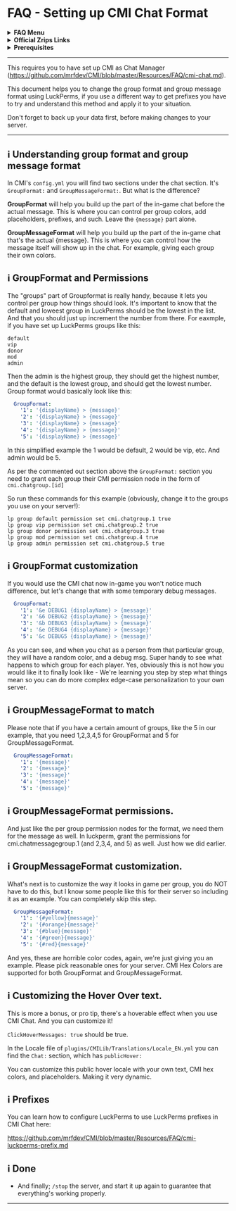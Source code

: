 # FAQ - Setting up CMI Chat Format

<topMenu>
<details>
    <summary><strong>FAQ Menu</strong></summary>
    <p>
     • <a href="https://faq.cmi.support/bungee">CMI and Bungeecord info-</a>, 
     • <a href="https://faq.cmi.support/chance">Chance example</a>, 
     • <a href="https://faq.cmi.support/chat">CMI Chat manager</a>, 
     • <a href="https://faq.cmi.support/format">Chat format info</a>, 
     • <a href="https://faq.cmi.support/chatfilter">Chat filter</a>, 
     • <a href="https://faq.cmi.support/chatrooms">Chat rooms</a>, 
     • <a href="https://faq.cmi.support/commands">CMI Commands info</a>, 
     • <a href="https://faq.cmi.support/joinleave">Custom Join and Leave</a>, 
     • <a href="https://faq.cmi.support/economy">CMI Economy manager</a>, 
     • <a href="https://faq.cmi.support/eventcommands">Event commands</a>, 
     • <a href="https://faq.cmi.support/ext-cmds">Extending commands</a>, 
     • <a href="https://faq.cmi.support/gettingstarted">Getting started with CMI</a>, 
     • <a href="https://faq.cmi.support/glow">Glow info</a>, 
     • <a href="https://faq.cmi.support/help">Create custom /help</a>, 
     • <a href="https://faq.cmi.support/hexcolors">CMI Hex colors</a>, 
     • <a href="https://faq.cmi.support/import">Importing data into CMI</a>, 
     • <a href="https://faq.cmi.support/library">CMILib library info</a>, 
     • <a href="https://faq.cmi.support/locale">Customizing CMI Locale</a>, 
     • <a href="https://faq.cmi.support/prefix">CMI Chat with LuckPerms prefix</a>, 
     • <a href="https://faq.cmi.support/migrate">Migrate to MySQL database</a>, 
     • <a href="https://faq.cmi.support/mode-stuck">Player stuck in Mode?</a>, 
     • <a href="https://faq.cmi.support/moderation">User-moderation info</a>, 
     • <a href="https://faq.cmi.support/more-msg-cmds">More message commands</a>, 
     • <a href="https://faq.cmi.support/motd">MOTD</a>, 
     • <a href="https://faq.cmi.support/params">Parameters explained</a>, 
     • <a href="https://faq.cmi.support/ranks">Ranks info</a>, 
     • <a href="https://faq.cmi.support/rules">Create custom /rules</a>, 
     • <a href="https://faq.cmi.support/running">Running CMI</a>, 
     • <a href="https://faq.cmi.support/safety">Safety tips</a>, 
     • <a href="https://faq.cmi.support/specialized">Specialized commands info</a>, 
     • <a href="https://faq.cmi.support/toggle">Toggle example</a>, 
     • <a href="https://faq.cmi.support/trash">Trash example</a>, 
     • <a href="https://faq.cmi.support/votes">CMI Vote manager</a>,
     • <a href="https://faq.cmi.support/worth">Worth info</a>.
    </p>
</details>

<details>
    <summary><strong>Official Zrips Links</strong></summary>
    <ul>
        <li><a href="https://zrips.net/">Zrips Website</a>
         <pre>https://www.zrips.net/<br>The official website, wiki/documentation/information</pre></li>
        <li><a href="https://discord.gg/dDMamN4">Zrips Discord</a>
         <pre>https://discord.gg/dDMamN4<br>The official Discord community server with member-driven support</pre></li>
        <li><a href="https://github.com/Zrips/">Zrips Github</a>
         <pre>https://github.com/Zrips<br>The place for bug reports and feature suggestions</pre></li>
    </ul>
</details>

<details>
    <summary><strong>Prerequisites</strong></summary>
    <ul>
        <li><a href="https://www.spigotmc.org/resources/3742/">Buy and Download CMI</a> (premium plugin)
         <pre>https://www.spigotmc.org/resources/3742/<br>Get the CMI plugin if you haven't already, and then Install it on all your servers</pre></li>
        <li><a href="https://www.spigotmc.org/resources/87610/">Also Download CMILib</a> (free library) (<a href="https://github.com/mrfdev/CMI/edit/master/Resources/FAQ/cmi-library.md">more info</a>)
         <pre>https://www.spigotmc.org/resources/87610/<br>All Zrips plugins require the CMILib .jar file. Get it and also put it on all your servers.</pre></li>
        <li>All my FAQ pages have been written for Spigot / Paper 1.19.x and CMI 9.5.x.x or newer.</li>
        <li>The mrfdev Github page is not an official resource, we're building up our knowledge base as a courtesy.</li>
        <li>I am an admin on the Zrips Discord, this does not mean what I share on here is official.</li>
    </ul>
</details>
</topMenu>

---

This requires you to have set up CMI as Chat Manager (https://github.com/mrfdev/CMI/blob/master/Resources/FAQ/cmi-chat.md).

This document helps you to change the group format and group message format using LuckPerms, if you use a different way to get prefixes you have to try and understand this method and apply it to your situation. 

Don't forget to back up your data first, before making changes to your server.

---

## <g-emoji class="g-emoji" alias="information_source" fallback-src="https://github.githubassets.com/images/icons/emoji/unicode/2139.png">ℹ️</g-emoji> Understanding group format and group message format

In CMI's `config.yml` you will find two sections under the chat section. It's `GroupFormat:` and `GroupMessageFormat:`. But what is the difference?

**GroupFormat** will help you build up the part of the in-game chat before the actual message. This is where you can control per group colors, add placeholders, prefixes, and such. Leave the `{message}` part alone.

**GroupMessageFormat** will help you build up the part of the in-game chat that's the actual {message}. This is where you can control how the message itself will show up in the chat. For example, giving each group their own colors. 

## <g-emoji class="g-emoji" alias="information_source" fallback-src="https://github.githubassets.com/images/icons/emoji/unicode/2139.png">ℹ️</g-emoji> GroupFormat and Permissions

The "groups" part of Groupformat is really handy, because it lets you control per group how things should look. It's important to know that the default and loweest group in LuckPerms should be the lowest in the list. And that you should just up increment the number from there. For eaxmple, if you have set up LuckPerms groups like this:
```
default
vip
donor
mod
admin
```
Then the admin is the highest group, they should get the highest number, and the default is the lowest group, and should get the lowest number. Group format would basically look like this:
```yaml
  GroupFormat:
    '1': '{displayName} > {message}'
    '2': '{displayName} > {message}'
    '3': '{displayName} > {message}'
    '4': '{displayName} > {message}'
    '5': '{displayName} > {message}'
```
In this simplified example the 1 would be default, 2 would be vip, etc. And admin would be 5.

As per the commented out section above the `GroupFormat:` section you need to grant each group their CMI permission node in the form of `cmi.chatgroup.[id]`

So run these commands for this example (obviously, change it to the groups you use on your server!):
```
lp group default permission set cmi.chatgroup.1 true
lp group vip permission set cmi.chatgroup.2 true
lp group donor permission set cmi.chatgroup.3 true
lp group mod permission set cmi.chatgroup.4 true
lp group admin permission set cmi.chatgroup.5 true
```

## <g-emoji class="g-emoji" alias="information_source" fallback-src="https://github.githubassets.com/images/icons/emoji/unicode/2139.png">ℹ️</g-emoji> GroupFormat customization

If you would use the CMI chat now in-game you won't notice much difference, but let's change that with some temporary debug messages.

```yaml
  GroupFormat:
    '1': '&e DEBUG1 {displayName} > {message}'
    '2': '&6 DEBUG2 {displayName} > {message}'
    '3': '&b DEBUG3 {displayName} > {message}'
    '4': '&e DEBUG4 {displayName} > {message}'
    '5': '&c DEBUG5 {displayName} > {message}'
```
As you can see, and when you chat as a person from that particular group, they will have a random color, and a debug msg. Super handy to see what happens to which group for each player. Yes, obviously this is not how you would like it to finally look like - We're learning you step by step what things mean so you can do more complex edge-case personalization to your own server.

## <g-emoji class="g-emoji" alias="information_source" fallback-src="https://github.githubassets.com/images/icons/emoji/unicode/2139.png">ℹ️</g-emoji> GroupMessageFormat to match

Please note that if you have a certain amount of groups, like the 5 in our example, that you need 1,2,3,4,5 for GroupFormat and 5 for GroupMessageFormat.

```yaml
  GroupMessageFormat:
    '1': '{message}'
    '2': '{message}'
    '3': '{message}'
    '4': '{message}'
    '5': '{message}'
```

## <g-emoji class="g-emoji" alias="information_source" fallback-src="https://github.githubassets.com/images/icons/emoji/unicode/2139.png">ℹ️</g-emoji> GroupMessageFormat permissions.

And just like the per group permission nodes for the format, we need them for the message as well. In luckperm, grant the permissions for cmi.chatmessagegroup.1 (and 2,3,4, and 5) as well. Just how we did earlier. 

## <g-emoji class="g-emoji" alias="information_source" fallback-src="https://github.githubassets.com/images/icons/emoji/unicode/2139.png">ℹ️</g-emoji> GroupMessageFormat customization.

What's next is to customize the way it looks in game per group, you do NOT have to do this, but I know some people like this for their server so including it as an example. You can completely skip this step. 

```yaml
  GroupMessageFormat:
    '1': '{#yellow}{message}'
    '2': '{#orange}{message}'
    '3': '{#blue}{message}'
    '4': '{#green}{message}'
    '5': '{#red}{message}'
```
And yes, these are horrible color codes, again, we're just giving you an example. Please pick reasonable ones for your server. CMI Hex Colors are supported for both GroupFormat and GroupMessageFormat. 

## <g-emoji class="g-emoji" alias="information_source" fallback-src="https://github.githubassets.com/images/icons/emoji/unicode/2139.png">ℹ️</g-emoji> Customizing the Hover Over text.

This is more a bonus, or pro tip, there's a hoverable effect when you use CMI Chat. And you can customize it!

`ClickHoverMessages: true` should be true.

In the Locale file of `plugins/CMILib/Translations/Locale_EN.yml` you can find the `Chat:` section, which has `publicHover:` 

You can customize this public hover locale with your own text, CMI hex colors, and placeholders. Making it very dynamic. 

## <g-emoji class="g-emoji" alias="information_source" fallback-src="https://github.githubassets.com/images/icons/emoji/unicode/2139.png">ℹ️</g-emoji> Prefixes

You can learn how to configure LuckPerms to use LuckPerms prefixes in CMI Chat here:

https://github.com/mrfdev/CMI/blob/master/Resources/FAQ/cmi-luckperms-prefix.md

## <g-emoji class="g-emoji" alias="information_source" fallback-src="https://github.githubassets.com/images/icons/emoji/unicode/2139.png">ℹ️</g-emoji> Done

- And finally; `/stop` the server, and start it up again to guarantee that everything's working properly. 

---

